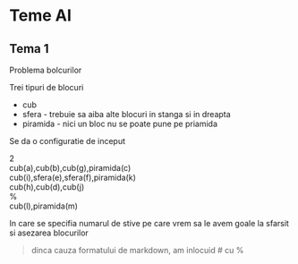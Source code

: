# Teme AI

## Tema 1

Problema bolcurilor

Trei tipuri de blocuri

* cub
* sfera - trebuie sa aiba alte blocuri in stanga si in dreapta
* piramida - nici un bloc nu se poate pune pe priamida

Se da o configuratie de inceput

2  
cub(a),cub(b),cub(g),piramida(c)  
cub(i),sfera(e),sfera(f),piramida(k)  
cub(h),cub(d),cub(j)  
%  
cub(l),piramida(m)  

In care se specifia numarul de stive pe care vrem sa le avem goale la sfarsit
si asezarea blocurilor

> dinca cauza formatului de markdown, am inlocuid # cu %
